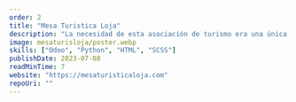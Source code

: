 ```yaml
---
order: 2
title: "Mesa Turistica Loja"
description: "La necesidad de esta asociación de turismo era una única plataforma para gestionar el turismo de Loja y promover el turismo de la provincia de Loja. La plataforma permitió la gestión de eventos turísticos, la promoción de destinos y la mejora de la experiencia del turista en la provincia de Loja. También se desarrolló bloques de código arrastrables y reutilizables para mejorar la experiencia del usuario para la personalización de su sitio web."
image: mesaturisloja/poster.webp
skills: ["Odoo", "Python", "HTML", "SCSS"]
publishDate: 2023-07-08
readMinTime: 7
website: "https://mesaturisticaloja.com"
repoUri: ""
---
```


